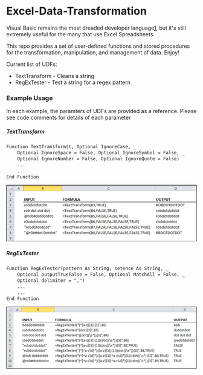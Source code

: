 # Excel-Data-Transformation

Visual Basic remains the most dreaded developer language[1], but it's still extremely useful for the many that use Excel Spreadsheets.

This repo provides a set of user-defined functions and stored procedures for the transformation, manipulation, and management of data. Enjoy!

Current list of UDFs:
* TextTransform - Cleans a string
* RegExTester - Test a string for a regex pattern


### Example Usage
In each example, the paramters of UDFs are provided as a reference. Please see code comments for details of each parameter

##### TextTransform
```
Function TextTransform(t, Optional IgnoreCase, _
    Optional IgnoreSpace = False, Optional IgnoreSymbol = False, _
    Optional IgnoreNumber = False, Optional IgnoreQuote = False)
    ...
    ...
End Function
```
![Sample usage image for TextTransform](/img/TextTransform.jpg)

##### RegExTester
```
Function RegExTester(pattern As String, setence As String, _
    Optional outputTrueFalse = False, Optional MatchAll = False, _
    Optional delimiter = ",")
    ...
    ...
End Function
```
![Sample usage image for RegExTester](/img/RegExTester.jpg)


[1]: http://stackoverflow.com/research/developer-survey-2016#technology-most-loved-dreaded-and-wanted